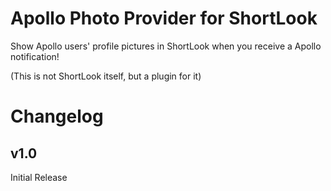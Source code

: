 # Apollo Photo Provider for ShortLook

Show Apollo users' profile pictures in ShortLook when you receive a Apollo notification!

(This is not ShortLook itself, but a plugin for it)

# Changelog
## v1.0
Initial Release
